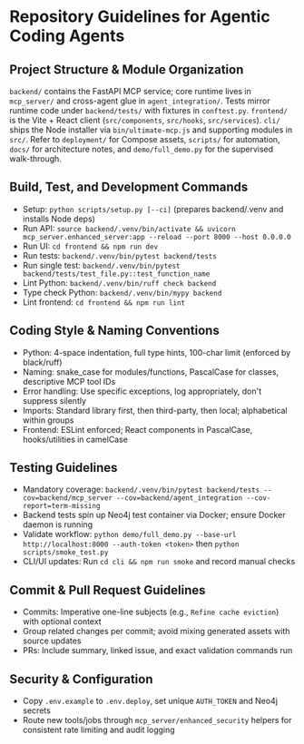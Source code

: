 # Repository Guidelines for Agentic Coding Agents

## Project Structure & Module Organization
`backend/` contains the FastAPI MCP service; core runtime lives in `mcp_server/` and cross-agent glue in `agent_integration/`. Tests mirror runtime code under `backend/tests/` with fixtures in `conftest.py`. `frontend/` is the Vite + React client (`src/components`, `src/hooks`, `src/services`). `cli/` ships the Node installer via `bin/ultimate-mcp.js` and supporting modules in `src/`. Refer to `deployment/` for Compose assets, `scripts/` for automation, `docs/` for architecture notes, and `demo/full_demo.py` for the supervised walk-through.

## Build, Test, and Development Commands
- Setup: `python scripts/setup.py [--ci]` (prepares backend/.venv and installs Node deps)
- Run API: `source backend/.venv/bin/activate && uvicorn mcp_server.enhanced_server:app --reload --port 8000 --host 0.0.0.0`
- Run UI: `cd frontend && npm run dev`
- Run tests: `backend/.venv/bin/pytest backend/tests`
- Run single test: `backend/.venv/bin/pytest backend/tests/test_file.py::test_function_name`
- Lint Python: `backend/.venv/bin/ruff check backend`
- Type check Python: `backend/.venv/bin/mypy backend`
- Lint frontend: `cd frontend && npm run lint`

## Coding Style & Naming Conventions
- Python: 4-space indentation, full type hints, 100-char limit (enforced by black/ruff)
- Naming: snake_case for modules/functions, PascalCase for classes, descriptive MCP tool IDs
- Error handling: Use specific exceptions, log appropriately, don't suppress silently
- Imports: Standard library first, then third-party, then local; alphabetical within groups
- Frontend: ESLint enforced; React components in PascalCase, hooks/utilities in camelCase

## Testing Guidelines
- Mandatory coverage: `backend/.venv/bin/pytest backend/tests --cov=backend/mcp_server --cov=backend/agent_integration --cov-report=term-missing`
- Backend tests spin up Neo4j test container via Docker; ensure Docker daemon is running
- Validate workflow: `python demo/full_demo.py --base-url http://localhost:8000 --auth-token <token>` then `python scripts/smoke_test.py`
- CLI/UI updates: Run `cd cli && npm run smoke` and record manual checks

## Commit & Pull Request Guidelines
- Commits: Imperative one-line subjects (e.g., `Refine cache eviction`) with optional context
- Group related changes per commit; avoid mixing generated assets with source updates
- PRs: Include summary, linked issue, and exact validation commands run

## Security & Configuration
- Copy `.env.example` to `.env.deploy`, set unique `AUTH_TOKEN` and Neo4j secrets
- Route new tools/jobs through `mcp_server/enhanced_security` helpers for consistent rate limiting and audit logging